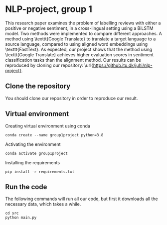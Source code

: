 # NLP-project, group 1
This research paper examines the problem of labelling reviews with either a positive or negative sentiment, in a cross-lingual setting using a BiLSTM model. Two methods were implemented to compare different approaches. A method using \texttt{Google Translate} to translate a target language to a source language, compared to using aligned word embeddings using \texttt{FastText}. As expected, our project shows that the method using \texttt{Google Translate} achieves higher evaluation scores in sentiment classification tasks than the alignment method. Our results can be reproduced by cloning our repository: \url{https://github.itu.dk/juhi/nlp-project}. 


## Clone the repository
You should clone our repository in order to reproduce our result.

## Virtual environment 

Creating virtual environment using conda
```
conda create --name group1project python=3.8
```

Activating the environment
```
conda activate group1project
```

Installing the requirements
```
pip install -r requirements.txt
```

## Run the code
The following commands will run all our code, but first it downloads all the necessary data, which takes a while. 
```
cd src
python main.py
```


